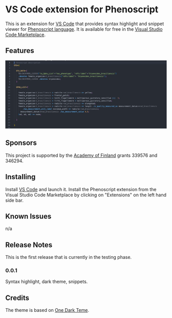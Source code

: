 # VS Code extension for Phenoscript
 This is an extension for [VS Code](https://code.visualstudio.com) that provides syntax highlight and snippet viewer for [Phenoscript language](https://github.com/sergeitarasov/PhenoScript). It is available for free in the [Visual Studio Code Marketplace](https://marketplace.visualstudio.com).



## Features
![](https://github.com/sergeitarasov/vscode-phenoscript/blob/main/example.png?raw=true)
<!-- > Tip: Many popular extensions utilize animations. This is an excellent way to show off your extension! We recommend short, focused animations that are easy to follow. -->

## Sponsors
This project is supported by the [Academy of Finland](https://www.aka.fi/en/) grants 339576 and 346294.

## Installing

Install [VS Code](https://code.visualstudio.com) and launch it. Install the Phenoscript extension from the Visual Studio Code Marketplace by clicking on "Extensions" on the left hand side bar.
<!-- ## Extension Settings
Include if your extension adds any VS Code settings through the `contributes.configuration` extension point.

For example:

This extension contributes the following settings:

* `phs.enable`: Enable/disable this extension.
* `phs.thing`: Set to `blah` to do something. -->

## Known Issues

n/a

## Release Notes
This is the first release that is currently in the testing phase.

### 0.0.1
Syntax highlight, dark theme, snippets.

<!-- ### 1.0.1

Fixed issue #.

### 1.1.0

Added features X, Y, and Z. -->

<!-- ---

## Working with Markdown

You can author your README using Visual Studio Code. Here are some useful editor keyboard shortcuts:

* Split the editor (`Cmd+\` on macOS or `Ctrl+\` on Windows and Linux).
* Toggle preview (`Shift+Cmd+V` on macOS or `Shift+Ctrl+V` on Windows and Linux).
* Press `Ctrl+Space` (Windows, Linux, macOS) to see a list of Markdown snippets. -->

<!-- ## For more information

* [Visual Studio Code's Markdown Support](http://code.visualstudio.com/docs/languages/markdown)
* [Markdown Syntax Reference](https://help.github.com/articles/markdown-basics/) -->


## Credits

The theme is based on [One Dark Teme](https://github.com/akamud/vscode-theme-onedark).